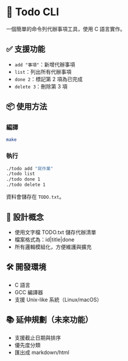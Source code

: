 # 📝 Todo CLI

一個簡單的命令列代辦事項工具，使用 C 語言實作。

## ✅ 支援功能

- `add "事項"`：新增代辦事項
- `list`：列出所有代辦事項
- `done 2`：標記第 2 項為已完成
- `delete 3`：刪除第 3 項

## 📦 使用方法

### 編譯

```bash
make
```

### 執行
```bash
./todo add "寫作業"
./todo list
./todo done 1
./todo delete 1
```
資料會儲存在 `TODO.txt`。

## 🧠 設計概念
- 使用文字檔 TODO.txt 儲存代辦清單
- 檔案格式為：id|title|done
- 所有邏輯模組化，方便維護與擴充

## 🛠️ 開發環境
- C 語言
- GCC 編譯器
- 支援 Unix-like 系統（Linux/macOS）

## 📚 延伸規劃（未來功能）
- 支援截止日期與排序
- 優先度分類
- 匯出成 markdown/html
